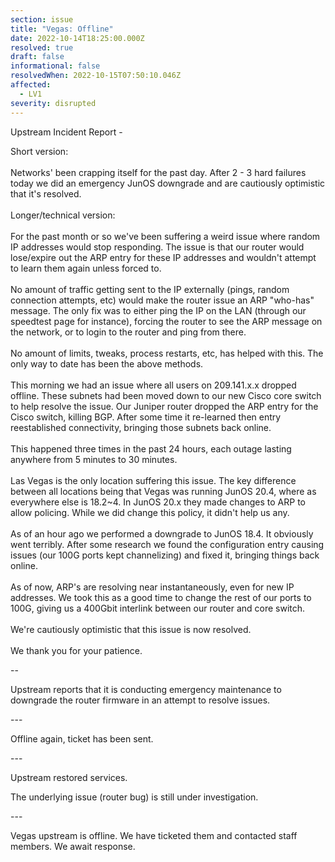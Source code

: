 ```yaml
---
section: issue
title: "Vegas: Offline"
date: 2022-10-14T18:25:00.000Z
resolved: true
draft: false
informational: false
resolvedWhen: 2022-10-15T07:50:10.046Z
affected:
  - LV1
severity: disrupted
---
```

U﻿pstream Incident Report - 



Short version:\
\
Networks' been crapping itself for the past day. After 2 - 3 hard failures today we did an emergency JunOS downgrade and are cautiously optimistic that it's resolved.\
\
Longer/technical version:\
\
For the past month or so we've been suffering a weird issue where random IP addresses would stop responding. The issue is that our router would lose/expire out the ARP entry for these IP addresses and wouldn't attempt to learn them again unless forced to.\
\
No amount of traffic getting sent to the IP externally (pings, random connection attempts, etc) would make the router issue an ARP "who-has" message. The only fix was to either ping the IP on the LAN (through our speedtest page for instance), forcing the router to see the ARP message on the network, or to login to the router and ping from there.\
\
No amount of limits, tweaks, process restarts, etc, has helped with this. The only way to date has been the above methods.\
\
This morning we had an issue where all users on 209.141.x.x dropped offline. These subnets had been moved down to our new Cisco core switch to help resolve the issue. Our Juniper router dropped the ARP entry for the Cisco switch, killing BGP. After some time it re-learned then entry reestablished connectivity, bringing those subnets back online.\
\
This happened three times in the past 24 hours, each outage lasting anywhere from 5 minutes to 30 minutes.\
\
Las Vegas is the only location suffering this issue. The key difference between all locations being that Vegas was running JunOS 20.4, where as everywhere else is 18.2~4. In JunOS 20.x they made changes to ARP to allow policing. While we did change this policy, it didn't help us any.\
\
As of an hour ago we performed a downgrade to JunOS 18.4. It obviously went terribly. After some research we found the configuration entry causing issues (our 100G ports kept channelizing) and fixed it, bringing things back online.\
\
As of now, ARP's are resolving near instantaneously, even for new IP addresses. We took this as a good time to change the rest of our ports to 100G, giving us a 400Gbit interlink between our router and core switch.\
\
We're cautiously optimistic that this issue is now resolved.\
\
We thank you for your patience.





\-﻿-

U﻿pstream reports that it is conducting emergency maintenance to downgrade the router firmware in an attempt to resolve issues.

\-﻿--

O﻿ffline again, ticket has been sent.

\-﻿--

U﻿pstream restored services.

T﻿he underlying issue (router bug) is still under investigation.

\-﻿--

Vegas upstream is offline. We have ticketed them and contacted staff members. We await response.